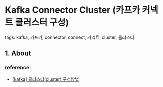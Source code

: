 # Kafka Connector Cluster (카프카 커넥트 클러스터 구성)
tags: kafka, 카프카, connector, connect, 커넥트, cluster, 클러스터

## 1. About

### reference:
- [[kafka] 클러스터(cluster) 구성방법](https://soojong.tistory.com/entry/Confluent%EC%9D%98-Kafka-Connect-Concept)
